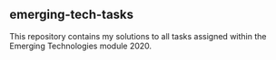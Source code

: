 ## emerging-tech-tasks
This repository contains my solutions to all tasks assigned within the Emerging Technologies module 2020.


